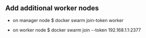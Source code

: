 ## Add additional worker nodes

- on manager node
$ docker swarm join-token worker

- on worker node
$ docker swarm join --token <token> 192.168.1.1:2377
